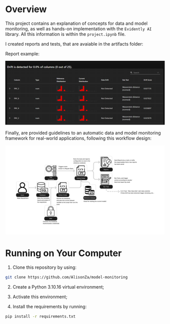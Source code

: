 # Overview

This project contains an explanation of concepts for data and model monitoring, as well as hands-on implementation with the `Evidently AI` library. All this information is within the `project.ipynb` file.

I created reports and tests, that are avaiable in the artifacts folder:

Report example:

![1735930166410](image/README/1735930166410.png)

Finally, are provided guidelines to an automatic data and model monitoring framework for real-world applications, following this workflow design:

![1735929954967](image/README/1735929954967.jpg)

# Running on Your Computer

1. Clone this repository by using:

```bash
git clone https://github.com/AlisonZa/model-monitoring
```

2. Create a Python 3.10.16 virtual environment;

3. Activate this environment;

4. Install the requirements by running: 

```bash
pip install -r requirements.txt
```
